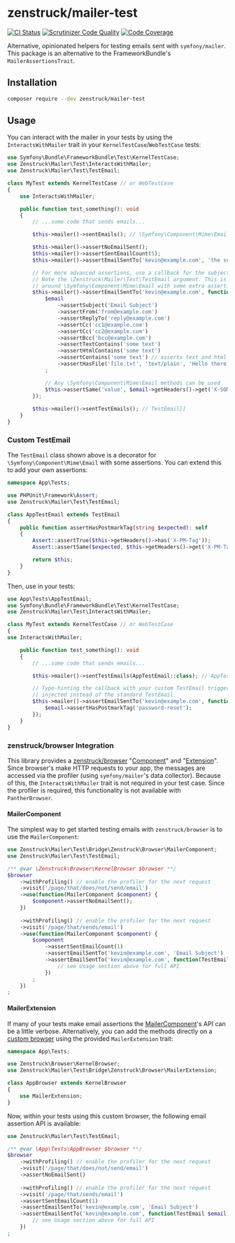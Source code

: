 # zenstruck/mailer-test

[![CI Status](https://github.com/zenstruck/mailer-test/workflows/CI/badge.svg)](https://github.com/zenstruck/mailer-test/actions?query=workflow%3ACI)
[![Scrutinizer Code Quality](https://scrutinizer-ci.com/g/zenstruck/mailer-test/badges/quality-score.png?b=1.x)](https://scrutinizer-ci.com/g/zenstruck/mailer-test/?branch=1.x)
[![Code Coverage](https://codecov.io/gh/zenstruck/mailer-test/branch/1.x/graph/badge.svg?token=R7OHYYGPKM)](https://codecov.io/gh/zenstruck/mailer-test)

Alternative, opinionated helpers for testing emails sent with `symfony/mailer`. This package is
an alternative to the FrameworkBundle's `MailerAssertionsTrait`.

## Installation

```bash
composer require --dev zenstruck/mailer-test
```

## Usage

You can interact with the mailer in your tests by using the `InteractsWithMailer` trait in
your `KernelTestCase`/`WebTestCase` tests:

```php
use Symfony\Bundle\FrameworkBundle\Test\KernelTestCase;
use Zenstruck\Mailer\Test\InteractsWithMailer;
use Zenstruck\Mailer\Test\TestEmail;

class MyTest extends KernelTestCase // or WebTestCase
{
    use InteractsWithMailer;

    public function test_something(): void
    {
        // ...some code that sends emails...

        $this->mailer()->sentEmails(); // \Symfony\Component\Mime\Email[]

        $this->mailer()->assertNoEmailSent();
        $this->mailer()->assertSentEmailCount(5);
        $this->mailer()->assertEmailSentTo('kevin@example.com', 'the subject');

        // For more advanced assertions, use a callback for the subject.
        // Note the \Zenstruck\Mailer\Test\TestEmail argument. This is a decorator
        // around \Symfony\Component\Mime\Email with some extra assertions.
        $this->mailer()->assertEmailSentTo('kevin@example.com', function(TestEmail $email) {
            $email
                ->assertSubject('Email Subject')
                ->assertFrom('from@example.com')
                ->assertReplyTo('reply@example.com')
                ->assertCc('cc1@example.com')
                ->assertCc('cc2@example.com')
                ->assertBcc('bcc@example.com')
                ->assertTextContains('some text')
                ->assertHtmlContains('some text')
                ->assertContains('some text') // asserts text and html both contain a value
                ->assertHasFile('file.txt', 'text/plain', 'Hello there!')
            ;

            // Any \Symfony\Component\Mime\Email methods can be used
            $this->assertSame('value', $email->getHeaders()->get('X-SOME-HEADER')->getBodyAsString());
        });
        
        $this->mailer()->sentTestEmails(); // TestEmail[]
    }
}
```

### Custom TestEmail

The `TestEmail` class shown above is a decorator for `\Symfony\Component\Mime\Email`
with some assertions. You can extend this to add your own assertions:

```php
namespace App\Tests;

use PHPUnit\Framework\Assert;
use Zenstruck\Mailer\Test\TestEmail;

class AppTestEmail extends TestEmail
{
    public function assertHasPostmarkTag(string $expected): self
    {
        Assert::assertTrue($this->getHeaders()->has('X-PM-Tag'));
        Assert::assertSame($expected, $this->getHeaders()->get('X-PM-Tag')->getBodyAsString());

        return $this;
    }
}
```

Then, use in your tests:

```php
use App\Tests\AppTestEmail;
use Symfony\Bundle\FrameworkBundle\Test\KernelTestCase;
use Zenstruck\Mailer\Test\InteractsWithMailer;

class MyTest extends KernelTestCase // or WebTestCase
{
use InteractsWithMailer;

    public function test_something(): void
    {
        // ...some code that sends emails...

        $this->mailer()->sentTestEmails(AppTestEmail::class); // AppTestEmail[]

        // Type-hinting the callback with your custom TestEmail triggers it to be
        // injected instead of the standard TestEmail.
        $this->mailer()->assertEmailSentTo('kevin@example.com', function(AppTestEmail $email) {
            $email->assertHasPostmarkTag('password-reset');
        });
    }
}
```

### zenstruck/browser Integration

This library provides a [zenstruck/browser](https://github.com/zenstruck/browser)
"[Component](https://github.com/zenstruck/browser#custom-components)" and
"[Extension](https://github.com/zenstruck/browser#custom-browser)". Since browser's
make HTTP requests to your app, the messages are accessed via the profiler (using
`symfony/mailer`'s data collector). Because of this, the `InteractsWithMailer` trait
is not required in your test case. Since the profiler is required, this functionality
is not available with `PantherBrowser`.

#### MailerComponent

The simplest way to get started testing emails with `zenstruck/browser` is to use the
`MailerComponent`:

```php
use Zenstruck\Mailer\Test\Bridge\Zenstruck\Browser\MailerComponent;
use Zenstruck\Mailer\Test\TestEmail;

/** @var \Zenstruck\Browser\KernelBrowser $browser **/
$browser
    ->withProfiling() // enable the profiler for the next request
    ->visit('/page/that/does/not/send/email')
    ->use(function(MailerComponent $component) {
        $component->assertNoEmailSent();
    })
    
    ->withProfiling() // enable the profiler for the next request
    ->visit('/page/that/sends/email')
    ->use(function(MailerComponent $component) {
        $component
            ->assertSentEmailCount(1)
            ->assertEmailSentTo('kevin@example.com', 'Email Subject')
            ->assertEmailSentTo('kevin@example.com', function(TestEmail $email) {
                // see Usage section above for full API
            })
        ;
    })
;
```

#### MailerExtension

If many of your tests make email assertions the [MailerComponent](#mailercomponent)'s API
can be a little verbose. Alternatively, you can add the methods directly on a
[custom browser](https://github.com/zenstruck/browser#custom-browser) using the provided
`MailerExtension` trait:

```php
namespace App\Tests;

use Zenstruck\Browser\KernelBrowser;
use Zenstruck\Mailer\Test\Bridge\Zenstruck\Browser\MailerExtension;

class AppBrowser extends KernelBrowser
{
    use MailerExtension;
}
```

Now, within your tests using this custom browser, the following email assertion
API is available:

```php
use Zenstruck\Mailer\Test\TestEmail;

/** @var \App\Tests\AppBrowser $browser **/
$browser
    ->withProfiling() // enable the profiler for the next request
    ->visit('/page/that/does/not/send/email')
    ->assertNoEmailSent()
    
    ->withProfiling() // enable the profiler for the next request
    ->visit('/page/that/sends/email')
    ->assertSentEmailCount(1)
    ->assertEmailSentTo('kevin@example.com', 'Email Subject')
    ->assertEmailSentTo('kevin@example.com', function(TestEmail $email) {
        // see Usage section above for full API
    })
;
```
